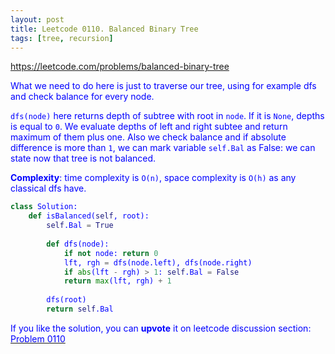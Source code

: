 ```yaml
---
layout: post
title: Leetcode 0110. Balanced Binary Tree
tags: [tree, recursion]
---
```


<a href="https://leetcode.com/problems/balanced-binary-tree"> <font color = blue>https://leetcode.com/problems/balanced-binary-tree

What we need to do here is just to traverse our tree, using for example dfs and check balance for every node.

`dfs(node)` here returns depth of subtree with root in `node`. If it is `None`, depths is equal to `0`. We evaluate depths of left and right subtee and return maximum of them plus one. Also we check balance and if absolute difference is more than `1`, we can mark variable `self.Bal` as False: we can state now that tree is not balanced.

**Complexity**: time complexity is `O(n)`, space complexity is `O(h)` as any classical dfs have.

```python
class Solution:
    def isBalanced(self, root):
        self.Bal = True
        
        def dfs(node):
            if not node: return 0
            lft, rgh = dfs(node.left), dfs(node.right)
            if abs(lft - rgh) > 1: self.Bal = False
            return max(lft, rgh) + 1
            
        dfs(root)
        return self.Bal
```

If you like the solution, you can **upvote** it on leetcode discussion section:<a href="https://leetcode.com/problems/balanced-binary-tree/discuss/981648/python-simple-dfs-explained"> <font color = blue>Problem 0110
